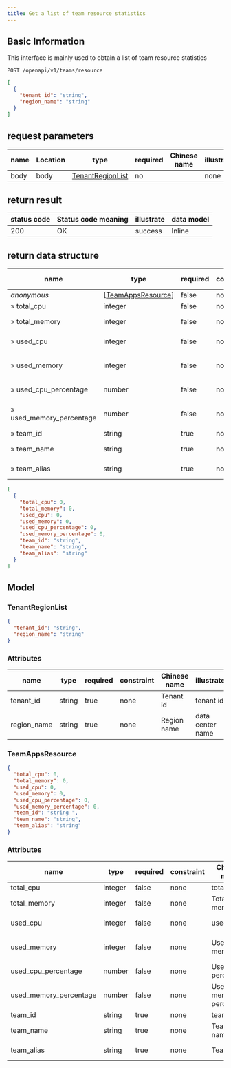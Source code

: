 ```yaml
---
title: Get a list of team resource statistics
---
```


## Basic Information

This interface is mainly used to obtain a list of team resource statistics

```shell title="请求路径"
POST /openapi/v1/teams/resource
```

```json title="Body 请求体示例"
[
  {
    "tenant_id": "string",
    "region_name": "string"
  }
]
```

## request parameters

| name | Location | type                                        | required | Chinese name | illustrate |
| ---- | -------- | ------------------------------------------- | -------- | ------------ | ---------- |
| body | body     | [TenantRegionList](#schematenantregionlist) | no       |              | none       |

## return result

| status code | Status code meaning | illustrate | data model |
| ----------- | ------------------- | ---------- | ---------- |
| 200         | OK                  | success    | Inline     |


## return data structure

| name                       | type                                          | required | constraint | Chinese name           | illustrate                |
| -------------------------- | --------------------------------------------- | -------- | ---------- | ---------------------- | ------------------------- |
| *anonymous*                | [[TeamAppsResource](#schemateamappsresource)] | false    | none       |                        | none                      |
| » total_cpu                | integer                                       | false    | none       | total cpu              | total cpu                 |
| » total_memory             | integer                                       | false    | none       | Total memory           | total memory              |
| » used_cpu                 | integer                                       | false    | none       | used cpu               | occupy cpu                |
| » used_memory              | integer                                       | false    | none       | Used memory            | used internal memory      |
| » used_cpu_percentage    | number                                        | false    | none       | Used cpu percentage    | percentage of cpu         |
| » used_memory_percentage | number                                        | false    | none       | Used memory percentage | percentage of memory used |
| » team_id                  | string                                        | true     | none       | team id                | Team ID                   |
| » team_name                | string                                        | true     | none       | Team name              | Team Name                 |
| » team_alias               | string                                        | true     | none       | Team alias             | Team nickname             |

```json title="响应示例"
[
  {
    "total_cpu": 0,
    "total_memory": 0,
    "used_cpu": 0,
    "used_memory": 0,
    "used_cpu_percentage": 0,
    "used_memory_percentage": 0,
    "team_id": "string",
    "team_name": "string",
    "team_alias": "string"
  }
]
```

## Model

### TenantRegionList<a id="schematenantregionlist"></a>

```json
{
  "tenant_id": "string",
  "region_name": "string"
}
```

### Attributes

| name        | type   | required | constraint | Chinese name | illustrate       |
| ----------- | ------ | -------- | ---------- | ------------ | ---------------- |
| tenant_id   | string | true     | none       | Tenant id    | tenant id        |
| region_name | string | true     | none       | Region name  | data center name |

### TeamAppsResource<a id="schemateamappsresource"></a>

```json
{
  "total_cpu": 0,
  "total_memory": 0,
  "used_cpu": 0,
  "used_memory": 0,
  "used_cpu_percentage": 0,
  "used_memory_percentage": 0,
  "team_id": "string ",
  "team_name": "string",
  "team_alias": "string"
}
```

### Attributes

| name                     | type    | required | constraint | Chinese name           | illustrate                |
| ------------------------ | ------- | -------- | ---------- | ---------------------- | ------------------------- |
| total_cpu                | integer | false    | none       | total cpu              | total cpu                 |
| total_memory             | integer | false    | none       | Total memory           | total memory              |
| used_cpu                 | integer | false    | none       | used cpu               | occupy cpu                |
| used_memory              | integer | false    | none       | Used memory            | used internal memory      |
| used_cpu_percentage    | number  | false    | none       | Used cpu percentage    | percentage of cpu         |
| used_memory_percentage | number  | false    | none       | Used memory percentage | percentage of memory used |
| team_id                  | string  | true     | none       | team id                | Team ID                   |
| team_name                | string  | true     | none       | Team name              | Team Name                 |
| team_alias               | string  | true     | none       | Team alias             | Team nickname             |
